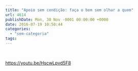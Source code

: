 ```yaml
---
title: "Apoio sem condição: faça o bem sem olhar a quem"
url: 4614
publishDate: Mon, 30 Nov -0001 00:00:00 +0000
date: 2016-07-19 10:50:44
categories: 
  - "sem-categoria"
tags: 
---
```

&nbsp;

https://youtu.be/HscwLpvd5F8
